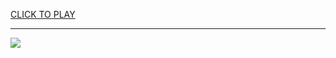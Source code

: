 
<a href="https://premium76.site?title=aarp_games&ref=13M">CLICK TO PLAY</a></h3>
<hr>

<a href="https://premium76.site?title=aarp_games&ref=13M"><img src="https://clearcache.store/games.png"></a>


